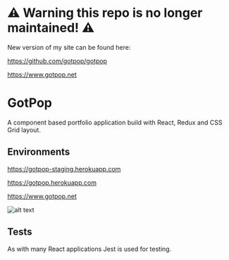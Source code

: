 # ⚠️ Warning this repo is no longer maintained! ⚠️

New version of my site can be found here: 

https://github.com/gotpop/gotpop

https://www.gotpop.net

# GotPop

A component based portfolio application build with React, Redux and CSS Grid layout.

## Environments

https://gotpop-staging.herokuapp.com

https://gotpop.herokuapp.com

https://www.gotpop.net


![alt text][logo]

[logo]: https://www.gotpop.net/images/icons-192.png "GotPop logo"

## Tests

As with many React applications Jest is used for testing.

